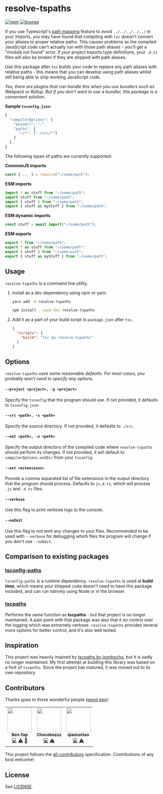 # resolve-tspaths

[![npm](https://img.shields.io/npm/v/resolve-tspaths?style=flat-square)](https://www.npmjs.com/package/resolve-tspaths)
[![license](https://img.shields.io/:license-mit-blue.svg?style=flat-square)](LICENSE)

If you use Typescript's
[path mapping](https://www.typescriptlang.org/docs/handbook/module-resolution.html#path-mapping)
feature to avoid `../../../../../` in your imports, you may have found that
compiling with `tsc` doesn't convert your aliases to proper relative paths. This
causes problems as the compiled JavaScript code can't actually run with those
path aliases - you'll get a "module not found" error. If your project exports
type definitions, your `.d.ts` files will also be broken if they are shipped
with path aliases.

Use this package after `tsc` builds your code to replace any path aliases with
relative paths - this means that you can develop using path aliases whilst still
being able to ship working JavaScript code.

_Yes, there are plugins that can handle this when you use bundlers such as
Webpack or Rollup. But if you don't want to use a bundler, this package is a
convenient solution._

**Sample `tsconfig.json`:**

```ts
{
  "compilerOptions": {
    "baseUrl": ".",
    "paths": {
      "~/*": ["./src/*"]
    }
  },
}

```

The following types of paths are currently supported:

**CommonJS imports**

```ts
const { ... } = require("~/some/path");
```

**ESM imports**

```ts
import * as stuff from "~/some/path";
import stuff from "~/some/path";
import { stuff } from "~/some/path";
import { stuff as myStuff } from "~/some/path";
```

**ESM dynamic imports**

```ts
const stuff = await import("~/some/path");
```

**ESM exports**

```ts
export * from "~/some/path";
export * as stuff from "~/some/path":
export { stuff } from "~/some/path";
export { stuff as myStuff } from "~/some/path";
```

## Usage

`resolve-tspaths` is a command line utility.

1. Install as a dev dependency using npm or yarn.

   ```sh
   yarn add -D resolve-tspaths
   ```

   ```sh
   npm install --save-dev resolve-tspaths
   ```

2. Add it as a part of your build script in `package.json` after `tsc`.

   ```json
   {
     "scripts": {
       "build": "tsc && resolve-tspaths"
     }
   }
   ```

## Options

_`resolve-tspaths` uses some reasonable defaults. For most cases, you probably
won't need to specify any options._

#### `--project <project>, -p <project>`

Specify the `tsconfig` that the program should use. If not provided, it defaults
to `tsconfig.json`.

#### `--src <path>, -s <path>`

Specify the source directory. If not provided, it defaults to `./src`.

#### `--out <path>, -o <path>`

Specify the output directory of the compiled code where `resolve-tspaths` should
perform its changes. If not provided, it will default to
`compilerOptions.outDir` from your `tsconfig`.

#### `--ext <extensions>`

Provide a comma separated list of file extensions in the output directory that
the program should process. Defaults to `js,d.ts`, which will process `.js` and
`.d.ts` files.

#### `--verbose`

Use this flag to print verbose logs to the console.

#### `--noEmit`

Use this flag to not emit any changes to your files. Recommended to be used with
`--verbose` for debugging which files the program will change if you don't use
`--noEmit`.

## Comparison to existing packages

### [tsconfig-paths](https://github.com/dividab/tsconfig-paths)

`tsconfig-paths` is a runtime dependency. `resolve-tspaths` is used at **build
time**, which means your shipped code doesn't need to have this package
included, and can run natively using Node or in the browser.

### [tscpaths](https://github.com/joonhocho/tscpaths)

Performs the same function as **tscpaths** - but that project is no longer
maintained. A pain point with that package was also that it no control over the
logging which was extremely verbose. `resolve-tspaths` provides several more
options for better control, and it's also well tested.

## Inspiration

This project was heavily inspired by
[tscpaths by joonhocho](https://github.com/joonhocho/tscpaths), but it is sadly
no longer maintained. My first attempt at building this library was based on a
fork of `tscpaths`. Since the project has matured, it was moved out to its own
repository.

## Contributors

Thanks goes to these wonderful people
([emoji key](https://allcontributors.org/docs/en/emoji-key)):

<!-- ALL-CONTRIBUTORS-LIST:START - Do not remove or modify this section -->
<!-- prettier-ignore-start -->
<!-- markdownlint-disable -->
<table>
  <tr>
    <td align="center"><a href="https://github.com/benyap"><img src="https://avatars.githubusercontent.com/u/19235373?v=4?s=80" width="80px;" alt=""/><br /><sub><b>Ben Yap</b></sub></a><br /><a href="https://github.com/benyap/resolve-tspaths/commits?author=benyap" title="Code">💻</a> <a href="https://github.com/benyap/resolve-tspaths/commits?author=benyap" title="Tests">⚠️</a> <a href="https://github.com/benyap/resolve-tspaths/commits?author=benyap" title="Documentation">📖</a></td>
    <td align="center"><a href="https://github.com/Chocobozzz"><img src="https://avatars.githubusercontent.com/u/5180488?v=4?s=80" width="80px;" alt=""/><br /><sub><b>Chocobozzz</b></sub></a><br /><a href="https://github.com/benyap/resolve-tspaths/commits?author=Chocobozzz" title="Code">💻</a> <a href="https://github.com/benyap/resolve-tspaths/commits?author=Chocobozzz" title="Tests">⚠️</a></td>
    <td align="center"><a href="https://qiaoruntao.com"><img src="https://avatars.githubusercontent.com/u/5846433?v=4?s=80" width="80px;" alt=""/><br /><sub><b>qiaoruntao</b></sub></a><br /><a href="https://github.com/benyap/resolve-tspaths/commits?author=qiaoruntao" title="Code">💻</a> <a href="https://github.com/benyap/resolve-tspaths/commits?author=qiaoruntao" title="Tests">⚠️</a></td>
  </tr>
</table>

<!-- markdownlint-restore -->
<!-- prettier-ignore-end -->

<!-- ALL-CONTRIBUTORS-LIST:END -->

This project follows the
[all-contributors](https://github.com/all-contributors/all-contributors)
specification. Contributions of any kind welcome!

## License

See [LICENSE](LICENSE).
